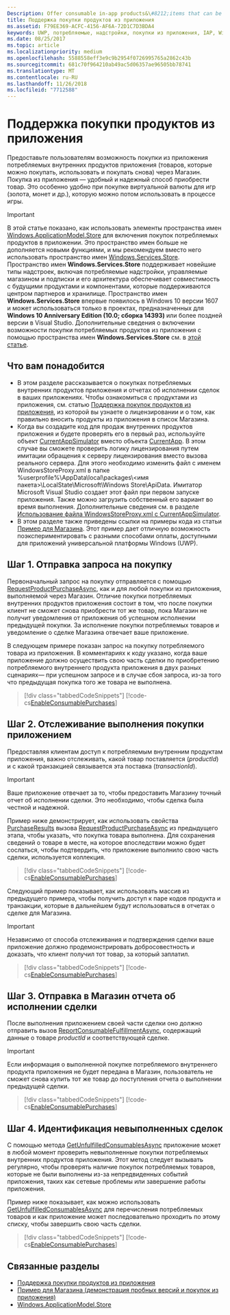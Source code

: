 ```yaml
---
Description: Offer consumable in-app products&\#8212;items that can be purchased, used, and purchased again&\#8212;through the Store commerce platform to provide your customers with a purchase experience that is both robust and reliable.
title: Поддержка покупки продуктов из приложения
ms.assetid: F79EE369-ACFC-4156-AF6A-72D1C7D3BDA4
keywords: UWP, потребляемые, надстройки, покупки из приложения, IAP, Windows.ApplicationModel.Store
ms.date: 08/25/2017
ms.topic: article
ms.localizationpriority: medium
ms.openlocfilehash: 5588558eff3e9c9b2954f0726995765a2862c43b
ms.sourcegitcommit: 681c70f964210ab49ac5d06357ae96505bb78741
ms.translationtype: MT
ms.contentlocale: ru-RU
ms.lasthandoff: 11/26/2018
ms.locfileid: "7712588"
---
```

# <a name="enable-consumable-in-app-product-purchases"></a>Поддержка покупки продуктов из приложения

Предоставьте пользователям возможность покупки из приложения потребляемых внутренних продуктов приложения (товаров, которые можно покупать, использовать и покупать снова) через Магазин. Покупка из приложения — удобный и надежный способ приобрести товар. Это особенно удобно при покупке виртуальной валюты для игр (золота, монет и др.), которую можно потом использовать в процессе игры.

> [!IMPORTANT]
> В этой статье показано, как использовать элементы пространства имен [Windows.ApplicationModel.Store](https://msdn.microsoft.com/library/windows/apps/windows.applicationmodel.store.aspx) для включения покупок потребляемых продуктов в приложении. Это пространство имен больше не дополняется новыми функциями, и мы рекомендуем вместо него использовать пространство имен [Windows.Services.Store](https://msdn.microsoft.com/library/windows/apps/windows.services.store.aspx). Пространство имен **Windows.Services.Store** поддерживает новейшие типы надстроек, включая потребляемые надстройки, управляемые магазином и подписки и его архитектура обеспечивает совместимость с будущими продуктами и компонентами, которые поддерживаются центром партнеров и хранилище. Пространство имен **Windows.Services.Store** впервые появилось в Windows 10 версии 1607 и может использоваться только в проектах, предназначенных для **Windows 10 Anniversary Edition (10.0; сборка 14393)** или более поздней версии в Visual Studio. Дополнительные сведения о включении возможности покупки потребляемых продуктов из приложения с помощью пространства имен **Windows.Services.Store** см. в [этой статье](enable-consumable-add-on-purchases.md).

## <a name="prerequisites"></a>Что вам понадобится

-   В этом разделе рассказывается о покупках потребляемых внутренних продуктов приложения и отчетах об исполнении сделок в ваших приложениях. Чтобы ознакомиться с продуктами из приложения, см. статью [Поддержка покупок продуктов из приложения](enable-in-app-product-purchases.md), из которой вы узнаете о лицензировании и о том, как правильно вносить продукты из приложения в список Магазина.
-   Когда вы создадите код для продаж внутренних продуктов приложения и будете проверять его в первый раз, используйте объект [CurrentAppSimulator](https://docs.microsoft.com/uwp/api/Windows.ApplicationModel.Store.CurrentAppSimulator) вместо объекта [CurrentApp](https://docs.microsoft.com/uwp/api/Windows.ApplicationModel.Store.CurrentApp). В этом случае вы сможете проверить логику лицензирования путем имитации обращения к серверу лицензирования вместо вызова реального сервера. Для этого необходимо изменить файл с именем WindowsStoreProxy.xml в папке %userprofile%\\AppData\\local\\packages\\&lt;имя пакета&gt;\\LocalState\\Microsoft\\Windows Store\\ApiData. Имитатор Microsoft Visual Studio создает этот файл при первом запуске приложения. Также можно загрузить собственный его вариант во время выполнения. Дополнительные сведения см. в разделе [Использование файла WindowsStoreProxy.xml с CurrentAppSimulator](in-app-purchases-and-trials-using-the-windows-applicationmodel-store-namespace.md#proxy).
-   В этом разделе также приведены ссылки на примеры кода из статьи [Пример для Магазина](https://github.com/Microsoft/Windows-universal-samples/tree/win10-1507/Samples/Store). Этот пример дает отличную возможность поэкспериментировать с разными способами оплаты, доступными для приложений универсальной платформы Windows (UWP).

## <a name="step-1-making-the-purchase-request"></a>Шаг 1. Отправка запроса на покупку

Первоначальный запрос на покупку отправляется с помощью [RequestProductPurchaseAsync](https://docs.microsoft.com/uwp/api/windows.applicationmodel.store.currentapp.requestproductpurchaseasync), как и для любой покупки из приложения, выполняемой через Магазин. Отличие покупки потребляемых внутренних продуктов приложения состоит в том, что после покупки клиент не сможет снова приобрести тот же товар, пока Магазин не получит уведомления от приложения об успешном исполнении предыдущей покупки. За исполнение покупки потребляемых товаров и уведомление о сделке Магазина отвечает ваше приложение.

В следующем примере показан запрос на покупку потребляемого товара из приложения. В комментариях к коду указано, когда ваше приложение должно осуществить свою часть сделки по приобретению потребляемого внутреннего продукта приложения в двух разных сценариях— при успешном запросе и в случае сбоя запроса, из-за того что предыдущая покупка того же товара не выполнена.

> [!div class="tabbedCodeSnippets"]
[!code-cs[EnableConsumablePurchases](./code/InAppPurchasesAndLicenses/cs/EnableConsumablePurchases.cs#MakePurchaseRequest)]

## <a name="step-2-tracking-local-fulfillment-of-the-consumable"></a>Шаг 2. Отслеживание выполнения покупки приложением

Предоставляя клиентам доступ к потребляемым внутренним продуктам приложения, важно отслеживать, какой товар поставляется (*productId*) и с какой транзакцией связывается эта поставка (*transactionId*).

> [!IMPORTANT]
> Ваше приложение отвечает за то, чтобы предоставить Магазину точный отчет об исполнении сделки. Это необходимо, чтобы сделка была честной и надежной.

Пример ниже демонстрирует, как использовать свойства [PurchaseResults](https://msdn.microsoft.com/library/windows/apps/dn263392) вызова [RequestProductPurchaseAsync](https://docs.microsoft.com/uwp/api/windows.applicationmodel.store.currentapp.requestproductpurchaseasync) из предыдущего этапа, чтобы указать, что покупка товара выполнена. Для сохранения сведений о товаре в месте, на которое впоследствии можно будет сослаться, чтобы подтвердить, что приложение выполнило свою часть сделки, используется коллекция.

> [!div class="tabbedCodeSnippets"]
[!code-cs[EnableConsumablePurchases](./code/InAppPurchasesAndLicenses/cs/EnableConsumablePurchases.cs#GrantFeatureLocally)]

Следующий пример показывает, как использовать массив из предыдущего примера, чтобы получить доступ к паре кодов продукта и транзакции, которые в дальнейшем будут использоваться в отчетах о сделке для Магазина.

> [!IMPORTANT]
> Независимо от способа отслеживания и подтверждения сделки ваше приложение должно продемонстрировать добросовестность и доказать, что клиент получил тот товар, за который заплатил.

> [!div class="tabbedCodeSnippets"]
[!code-cs[EnableConsumablePurchases](./code/InAppPurchasesAndLicenses/cs/EnableConsumablePurchases.cs#IsLocallyFulfilled)]

## <a name="step-3-reporting-product-fulfillment-to-the-store"></a>Шаг 3. Отправка в Магазин отчета об исполнении сделки

После выполнения приложением своей части сделки оно должно отправить вызов [ReportConsumableFulfillmentAsync](https://docs.microsoft.com/uwp/api/windows.applicationmodel.store.currentapp.reportconsumablefulfillmentasync), содержащий данные о товаре *productId* и соответствующей сделке.

> [!IMPORTANT]
> Если информация о выполненной покупке потребляемого внутреннего продукта приложения не будет передана в Магазин, пользователь не сможет снова купить тот же товар до поступления отчета о выполнении предыдущей сделки.

> [!div class="tabbedCodeSnippets"]
[!code-cs[EnableConsumablePurchases](./code/InAppPurchasesAndLicenses/cs/EnableConsumablePurchases.cs#ReportFulfillment)]

## <a name="step-4-identifying-unfulfilled-purchases"></a>Шаг 4. Идентификация невыполненных сделок

С помощью метода [GetUnfulfilledConsumablesAsync](https://docs.microsoft.com/uwp/api/windows.applicationmodel.store.currentapp.getunfulfilledconsumablesasync) приложение может в любой момент проверить невыполненные покупки потребляемых внутренних продуктов приложения. Этот метод следует вызывать регулярно, чтобы проверять наличие покупок потребляемых товаров, которые не были выполнены из-за непредвиденных событий приложения, таких как сетевые проблемы или завершение работы приложения.

Пример ниже показывает, как можно использовать [GetUnfulfilledConsumablesAsync](https://docs.microsoft.com/uwp/api/windows.applicationmodel.store.currentapp.getunfulfilledconsumablesasync) для перечисления потребляемых товаров и как приложение может последовательно проходить по этому списку, чтобы завершить свою часть сделки.

> [!div class="tabbedCodeSnippets"]
[!code-cs[EnableConsumablePurchases](./code/InAppPurchasesAndLicenses/cs/EnableConsumablePurchases.cs#GetUnfulfilledConsumables)]

## <a name="related-topics"></a>Связанные разделы

* [Поддержка покупки продуктов из приложения](enable-in-app-product-purchases.md)
* [Пример для Магазина (демонстрация пробных версий и покупок из приложения)](https://github.com/Microsoft/Windows-universal-samples/tree/win10-1507/Samples/Store)
* [Windows.ApplicationModel.Store](https://msdn.microsoft.com/library/windows/apps/br225197)
 

 
